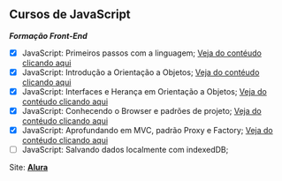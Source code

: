 ## Cursos de JavaScript

***Formação Front-End*** 

- [x] JavaScript: Primeiros passos com a linguagem; [Veja do contéudo clicando aqui](https://github.com/rafael2s/alura-JavaScript/tree/master/JavaScript_primeiros-passos)
- [x] JavaScript: Introdução a Orientação a Objetos; [Veja do contéudo clicando aqui](https://github.com/rafael2s/alura-JavaScript/tree/master/JavaScript_Introdu%C3%A7%C3%A3o-OO)
- [x] JavaScript: Interfaces e Herança em Orientação a Objetos; [Veja do contéudo clicando aqui](https://github.com/rafael2s/alura-JavaScript/tree/master/JavaScript_Interfaces-Heran%C3%A7a-em-OO)
- [x] JavaScript: Conhecendo o Browser e padrões de projeto; [Veja do contéudo clicando aqui](https://github.com/rafael2s/alura-JavaScript/tree/master/JavaScript_Conhecendo-Browser-padroes)
- [x] JavaScript: Aprofundando em MVC, padrão Proxy e Factory; [Veja do contéudo clicando aqui](https://github.com/rafael2s/alura-JavaScript/tree/master/JavaScript_Aprofundando-MVC-padr%C3%A3o_Proxy-Factory)
- [ ] JavaScript: Salvando dados localmente com indexedDB;

Site: **[Alura](https://www.alura.com.br/formacao-front-end)**
